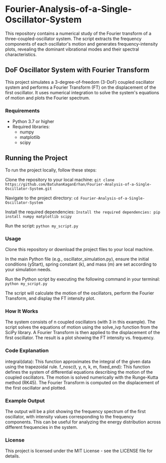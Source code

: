 # Fourier-Analysis-of-a-Single-Oscillator-System
This repository contains a numerical study of the Fourier transform of a three-coupled-oscillator system. The script extracts the frequency components of each oscillator's motion and generates frequency-intensity plots, revealing the dominant vibrational modes and their spectral characteristics.

## DoF Oscillator System with Fourier Transform
This project simulates a 3-degree-of-freedom (3-DoF) coupled oscillator system and performs a Fourier Transform (FT) on the displacement of the first oscillator. It uses numerical integration to solve the system's equations of motion and plots the Fourier spectrum.

### Requirements
- Python 3.7 or higher
- Required libraries:
  - numpy
  - matplotlib
  - scipy

## Running the Project
To run the project locally, follow these steps:

Clone the repository to your local machine:
`git clone https://github.com/BatuhanKaganErhan/Fourier-Analysis-of-a-Single-Oscillator-System.git`

Navigate to the project directory:
`cd Fourier-Analysis-of-a-Single-Oscillator-System`

Install the required dependencies:
`Install the required dependencies: pip install numpy matplotlib scipy `

Run the script:
`python my_script.py`

### Usage
Clone this repository or download the project files to your local machine.

In the main Python file (e.g., oscillator_simulation.py), ensure the initial conditions (yStart), spring constant (k), and mass (m) are set according to your simulation needs.

Run the Python script by executing the following command in your terminal:
`python my_script.py`

The script will calculate the motion of the oscillators, perform the Fourier Transform, and display the FT intensity plot.

### How It Works
The system consists of n coupled oscillators (with 3 in this example).
The script solves the equations of motion using the solve_ivp function from the SciPy library.
A Fourier Transform is then applied to the displacement of the first oscillator.
The result is a plot showing the FT intensity vs. frequency.

### Code Explanation
integral(data): This function approximates the integral of the given data using the trapezoidal rule.
f_nosc(t, y, n, k, m, fixed_end): This function defines the system of differential equations describing the motion of the coupled oscillators.
The motion is solved numerically with the Runge-Kutta method (RK45).
The Fourier Transform is computed on the displacement of the first oscillator and plotted.

### Example Output
The output will be a plot showing the frequency spectrum of the first oscillator, with intensity values corresponding to the frequency components. This can be useful for analyzing the energy distribution across different frequencies in the system.

### License
This project is licensed under the MIT License - see the LICENSE file for details.
